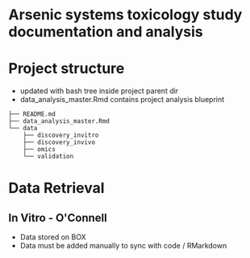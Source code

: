 # Arsenic systems toxicology study documentation and analysis

# Project structure
- updated with bash tree inside project parent dir
- data_analysis_master.Rmd contains project analysis blueprint

```
├── README.md
├── data_analysis_master.Rmd
└── data
    ├── discovery_invitro
    ├── discovery_invivo
    ├── omics
    └── validation
```

# Data Retrieval 

## In Vitro - O'Connell

- Data stored on BOX
- Data must be added manually to sync with code / RMarkdown
